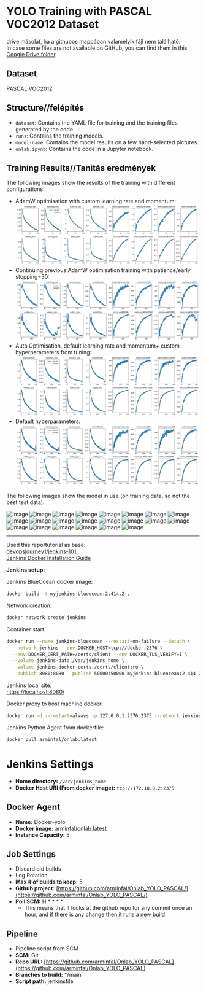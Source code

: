 # YOLO Training with PASCAL VOC2012 Dataset

drive másolat, ha a githubos mappában valamelyik fájl nem található:  
In case some files are not available on GitHub, you can find them in this [Google Drive folder](https://drive.google.com/file/d/1CwBUp6yPpxWQpt_OEg-J85EE9bFEqPp3/view?usp=sharing).

## Dataset

[PASCAL VOC2012](https://www.kaggle.com/datasets/bardiaardakanian/voc0712).

## Structure//felépítés

- `dataset`: Contains the YAML file for training and the training files generated by the code.
- `runs`: Contains the training models.
- `model-name`: Contains the model results on a few hand-selected pictures.
- `onlab.ipynb`: Contains the code in a Jupyter notebook.

## Training Results//Tanitás eredmények

The following images show the results of the training with different configurations:

- AdamW optimisation with custom learning rate and momentum:
  ![AdamW optimisation](runs/segment/trainAdamWopt/results.png)
- Continuing previous AdamW optimisation training with patience/early stopping=30:
  ![AdamW optimisation with early stopping](runs/segment/trainAdeamWopt+patience30/results.png)
- Auto Optimisation, default learning rate and momentum+ custom hyperparameters from tuning:
  ![Auto optimisation](runs/segment/trainautoopt/results.png)
- Default hyperparameters:
  ![Default hyperparameters](runs/segment/traindefhyppar/results.png)

The following images show the model in use (on training data, so not the best test data):

![image](https://github.com/arminfal/Onlab_YOLO_PASCAL/assets/26046723/964e2c0a-810e-4113-8c47-62285d26dca0)
![image](https://github.com/arminfal/Onlab_YOLO_PASCAL/assets/26046723/7e5f05ed-050b-49e0-9ef4-eec5a8650c92)
![image](https://github.com/arminfal/Onlab_YOLO_PASCAL/assets/26046723/e7128fc1-477a-4115-8e00-cd7bec237574)
![image](https://github.com/arminfal/Onlab_YOLO_PASCAL/assets/26046723/015a3abe-c44c-46d1-8721-3f1bfb69fb9a)
![image](https://github.com/arminfal/Onlab_YOLO_PASCAL/assets/26046723/b72e787b-71d7-4dee-88e3-53d2a9bcc91e)
![image](https://github.com/arminfal/Onlab_YOLO_PASCAL/assets/26046723/8cc5a672-e728-4ee1-a499-4a5fd7792901)
![image](https://github.com/arminfal/Onlab_YOLO_PASCAL/assets/26046723/43d2050e-5be5-405a-a97d-a11901fe8dd6)
![image](https://github.com/arminfal/Onlab_YOLO_PASCAL/assets/26046723/e0be5889-39ab-4ff2-88cd-3fa8acb321aa)
![image](https://github.com/arminfal/Onlab_YOLO_PASCAL/assets/26046723/309c9b0f-ff89-47dd-8ead-498a3be4a1e7)
![image](https://github.com/arminfal/Onlab_YOLO_PASCAL/assets/26046723/bc1266de-bf39-4926-98be-7aa0f7342d1f)
![image](https://github.com/arminfal/Onlab_YOLO_PASCAL/assets/26046723/007ec257-864a-45bf-ba46-90ec2102eb1f)
![image](https://github.com/arminfal/Onlab_YOLO_PASCAL/assets/26046723/ee6d84b0-c44b-4860-b375-550e605367a4)
![image](https://github.com/arminfal/Onlab_YOLO_PASCAL/assets/26046723/21959a88-8ef5-4b32-b967-b63d4b972667)
![image](https://github.com/arminfal/Onlab_YOLO_PASCAL/assets/26046723/9267ad65-e484-4cf6-b45e-8cbde8064512)
![image](https://github.com/arminfal/Onlab_YOLO_PASCAL/assets/26046723/d5bd7d1e-efd6-4fc5-97ba-ae3fc67b4ac4)
![image](https://github.com/arminfal/Onlab_YOLO_PASCAL/assets/26046723/36fbccd7-0681-4ca3-977e-10de9eb810b6)
![image](https://github.com/arminfal/Onlab_YOLO_PASCAL/assets/26046723/c6338639-7983-44f4-b0df-971035f20a30)
![image](https://github.com/arminfal/Onlab_YOLO_PASCAL/assets/26046723/3ab1d28d-9192-4560-b2ba-8edc75914536)
![image](https://github.com/arminfal/Onlab_YOLO_PASCAL/assets/26046723/f44cdff2-fdb9-46cd-9f93-b8e84a0b65e7)
![image](https://github.com/arminfal/Onlab_YOLO_PASCAL/assets/26046723/0b02af00-01a3-4fc4-9673-4457184bb0bc)
![image](https://github.com/arminfal/Onlab_YOLO_PASCAL/assets/26046723/043820a1-fbad-4e37-bd16-96a91a5a14ad)
![image](https://github.com/arminfal/Onlab_YOLO_PASCAL/assets/26046723/de0c04ef-ff28-49af-8356-849354e3f9bb)

---

Used this repo/tutorial as base:  
[devopsjourney1/jenkins-101](https://github.com/devopsjourney1/jenkins-101)  
[Jenkins Docker Installation Guide](https://www.jenkins.io/doc/book/installing/docker/)

**Jenkins setup:**  

Jenkins BlueOcean docker image:  

```bash
docker build -t myjenkins-blueocean:2.414.2 .
```

Network creation:  

```bash
docker network create jenkins
```

Container start:  

```bash
docker run --name jenkins-blueocean --restart=on-failure --detach \
  --network jenkins --env DOCKER_HOST=tcp://docker:2376 \
  --env DOCKER_CERT_PATH=/certs/client --env DOCKER_TLS_VERIFY=1 \
  --volume jenkins-data:/var/jenkins_home \
  --volume jenkins-docker-certs:/certs/client:ro \
  --publish 8080:8080 --publish 50000:50000 myjenkins-blueocean:2.414.2
```

Jenkins local site:  
[https://localhost:8080/](https://localhost:8080/)

Docker proxy to host machine docker:  

```bash
docker run -d --restart=always -p 127.0.0.1:2376:2375 --network jenkins -v /var/run/docker.sock:/var/run/docker.sock alpine/socat tcp-listen:2375,fork,reuseaddr unix-connect:/var/run/docker.sock
```

Jenkins Python Agent from dockerfile:  

```bash
docker pull arminfal/onlab:latest
```  
# Jenkins Settings

- **Home directory:** `/var/jenkins_home`
- **Docker Host URI (From docker image):** `tcp://172.18.0.2:2375`

## Docker Agent

- **Name:** Docker-yolo
- **Docker image:** arminfal/onlab:latest
- **Instance Capacity:** 5

## Job Settings

- Discard old builds
- Log Rotation
- **Max # of builds to keep:** 5
- **Github project:** [https://github.com/arminfal/Onlab_YOLO_PASCAL/](https://github.com/arminfal/Onlab_YOLO_PASCAL/)
- **Poll SCM:** H * * * *
  - This means that it looks at the github repo for any commit once an hour, and if there is any change then it runs a new build.

## Pipeline

- Pipeline script from SCM
- **SCM:** Git
- **Repo URL:** [https://github.com/arminfal/Onlab_YOLO_PASCAL](https://github.com/arminfal/Onlab_YOLO_PASCAL)
- **Branches to build:** */main
- **Script path:** jenkinsfile